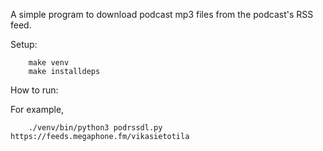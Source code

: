A simple program to download podcast mp3 files from the podcast's RSS feed.


Setup:

		make venv
		make installdeps


How to run:

For example,

		./venv/bin/python3 podrssdl.py https://feeds.megaphone.fm/vikasietotila
